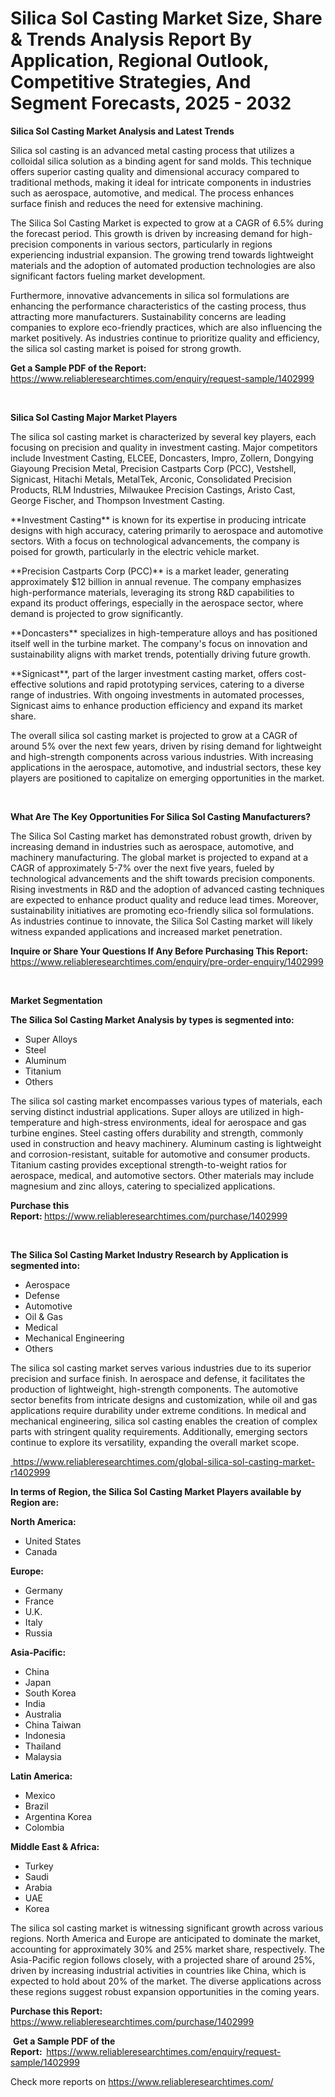 <p><h1>Silica Sol Casting Market Size, Share & Trends Analysis Report By Application, Regional Outlook, Competitive Strategies, And Segment Forecasts, 2025 - 2032</h1></p><p><strong>Silica Sol Casting Market Analysis and Latest Trends</strong></p>
<p><p>Silica sol casting is an advanced metal casting process that utilizes a colloidal silica solution as a binding agent for sand molds. This technique offers superior casting quality and dimensional accuracy compared to traditional methods, making it ideal for intricate components in industries such as aerospace, automotive, and medical. The process enhances surface finish and reduces the need for extensive machining.</p><p>The Silica Sol Casting Market is expected to grow at a CAGR of 6.5% during the forecast period. This growth is driven by increasing demand for high-precision components in various sectors, particularly in regions experiencing industrial expansion. The growing trend towards lightweight materials and the adoption of automated production technologies are also significant factors fueling market development.</p><p>Furthermore, innovative advancements in silica sol formulations are enhancing the performance characteristics of the casting process, thus attracting more manufacturers. Sustainability concerns are leading companies to explore eco-friendly practices, which are also influencing the market positively. As industries continue to prioritize quality and efficiency, the silica sol casting market is poised for strong growth.</p></p>
<p><strong>Get a Sample PDF of the Report:&nbsp;</strong> <a href="https://www.reliableresearchtimes.com/enquiry/request-sample/1402999?utm_campaign=2237&utm_medium=2&utm_source=Github&utm_content=ia&utm_term=28032025&utm_id=silica-sol-casting">https://www.reliableresearchtimes.com/enquiry/request-sample/1402999</a></p>
<p>&nbsp;</p>
<p><strong>Silica Sol Casting Major Market Players</strong></p>
<p><p>The silica sol casting market is characterized by several key players, each focusing on precision and quality in investment casting. Major competitors include Investment Casting, ELCEE, Doncasters, Impro, Zollern, Dongying Giayoung Precision Metal, Precision Castparts Corp (PCC), Vestshell, Signicast, Hitachi Metals, MetalTek, Arconic, Consolidated Precision Products, RLM Industries, Milwaukee Precision Castings, Aristo Cast, George Fischer, and Thompson Investment Casting.</p><p>**Investment Casting** is known for its expertise in producing intricate designs with high accuracy, catering primarily to aerospace and automotive sectors. With a focus on technological advancements, the company is poised for growth, particularly in the electric vehicle market.</p><p>**Precision Castparts Corp (PCC)** is a market leader, generating approximately $12 billion in annual revenue. The company emphasizes high-performance materials, leveraging its strong R&D capabilities to expand its product offerings, especially in the aerospace sector, where demand is projected to grow significantly.</p><p>**Doncasters** specializes in high-temperature alloys and has positioned itself well in the turbine market. The company's focus on innovation and sustainability aligns with market trends, potentially driving future growth.</p><p>**Signicast**, part of the larger investment casting market, offers cost-effective solutions and rapid prototyping services, catering to a diverse range of industries. With ongoing investments in automated processes, Signicast aims to enhance production efficiency and expand its market share.</p><p>The overall silica sol casting market is projected to grow at a CAGR of around 5% over the next few years, driven by rising demand for lightweight and high-strength components across various industries. With increasing applications in the aerospace, automotive, and industrial sectors, these key players are positioned to capitalize on emerging opportunities in the market.</p></p>
<p>&nbsp;</p>
<p><strong>What Are The Key Opportunities For Silica Sol Casting Manufacturers?</strong></p>
<p><p>The Silica Sol Casting market has demonstrated robust growth, driven by increasing demand in industries such as aerospace, automotive, and machinery manufacturing. The global market is projected to expand at a CAGR of approximately 5-7% over the next five years, fueled by technological advancements and the shift towards precision components. Rising investments in R&D and the adoption of advanced casting techniques are expected to enhance product quality and reduce lead times. Moreover, sustainability initiatives are promoting eco-friendly silica sol formulations. As industries continue to innovate, the Silica Sol Casting market will likely witness expanded applications and increased market penetration.</p></p>
<p><strong>Inquire or Share Your Questions If Any Before Purchasing This Report:</strong> <a href="https://www.reliableresearchtimes.com/enquiry/pre-order-enquiry/1402999?utm_campaign=2237&utm_medium=2&utm_source=Github&utm_content=ia&utm_term=28032025&utm_id=silica-sol-casting">https://www.reliableresearchtimes.com/enquiry/pre-order-enquiry/1402999</a></p>
<p>&nbsp;</p>
<p><strong>Market Segmentation</strong></p>
<p><strong>The Silica Sol Casting Market Analysis by types is segmented into:</strong></p>
<p><ul><li>Super Alloys</li><li>Steel</li><li>Aluminum</li><li>Titanium</li><li>Others</li></ul></p>
<p><p>The silica sol casting market encompasses various types of materials, each serving distinct industrial applications. Super alloys are utilized in high-temperature and high-stress environments, ideal for aerospace and gas turbine engines. Steel casting offers durability and strength, commonly used in construction and heavy machinery. Aluminum casting is lightweight and corrosion-resistant, suitable for automotive and consumer products. Titanium casting provides exceptional strength-to-weight ratios for aerospace, medical, and automotive sectors. Other materials may include magnesium and zinc alloys, catering to specialized applications.</p></p>
<p><strong>Purchase this Report:&nbsp;</strong><a href="https://www.reliableresearchtimes.com/purchase/1402999?utm_campaign=2237&utm_medium=2&utm_source=Github&utm_content=ia&utm_term=28032025&utm_id=silica-sol-casting">https://www.reliableresearchtimes.com/purchase/1402999</a></p>
<p>&nbsp;</p>
<p><strong>The Silica Sol Casting Market Industry Research by Application is segmented into:</strong></p>
<p><ul><li>Aerospace</li><li>Defense</li><li>Automotive</li><li>Oil & Gas</li><li>Medical</li><li>Mechanical Engineering</li><li>Others</li></ul></p>
<p><p>The silica sol casting market serves various industries due to its superior precision and surface finish. In aerospace and defense, it facilitates the production of lightweight, high-strength components. The automotive sector benefits from intricate designs and customization, while oil and gas applications require durability under extreme conditions. In medical and mechanical engineering, silica sol casting enables the creation of complex parts with stringent quality requirements. Additionally, emerging sectors continue to explore its versatility, expanding the overall market scope.</p></p>
<p><a href="https://www.reliableresearchtimes.com/global-silica-sol-casting-market-r1402999?utm_campaign=2237&utm_medium=2&utm_source=Github&utm_content=ia&utm_term=28032025&utm_id=silica-sol-casting">&nbsp;https://www.reliableresearchtimes.com/global-silica-sol-casting-market-r1402999</a></p>
<p><strong>In terms of Region, the Silica Sol Casting Market Players available by Region are:</strong></p>
<p>
    <p> <strong> North America: </strong>
        <ul>
            <li>United States</li>
            <li>Canada</li>
        </ul>
        </p> 
    <p> <strong> Europe: </strong>
        <ul>
            <li>Germany</li>
            <li>France</li>
            <li>U.K.</li>
            <li>Italy</li>
            <li>Russia</li>
        </ul>
        </p> 
    <p> <strong> Asia-Pacific: </strong>
        <ul>
            <li>China</li>
            <li>Japan</li>
            <li>South Korea</li>
            <li>India</li>
            <li>Australia</li>
            <li>China Taiwan</li>
            <li>Indonesia</li>
            <li>Thailand</li>
            <li>Malaysia</li>
        </ul>
        </p> 
    <p> <strong> Latin America: </strong>
        <ul>
            <li>Mexico</li>
            <li>Brazil</li>
            <li>Argentina Korea</li>
            <li>Colombia</li>
        </ul>
        </p> 
    <p> <strong> Middle East & Africa: </strong>
        <ul>
            <li>Turkey</li>
            <li>Saudi</li>
            <li>Arabia</li>
            <li>UAE</li>
            <li>Korea</li>
        </ul>
    </p>
    </p>
<p><p>The silica sol casting market is witnessing significant growth across various regions. North America and Europe are anticipated to dominate the market, accounting for approximately 30% and 25% market share, respectively. The Asia-Pacific region follows closely, with a projected share of around 25%, driven by increasing industrial activities in countries like China, which is expected to hold about 20% of the market. The diverse applications across these regions suggest robust expansion opportunities in the coming years.</p></p>
<p><strong>Purchase this Report: </strong><a href="https://www.reliableresearchtimes.com/purchase/1402999?utm_campaign=2237&utm_medium=2&utm_source=Github&utm_content=ia&utm_term=28032025&utm_id=silica-sol-casting">https://www.reliableresearchtimes.com/purchase/1402999</a></p>
<p>&nbsp;<strong>Get a Sample PDF of the Report:&nbsp;&nbsp;</strong><a href="https://www.reliableresearchtimes.com/enquiry/request-sample/1402999?utm_campaign=2237&utm_medium=2&utm_source=Github&utm_content=ia&utm_term=28032025&utm_id=silica-sol-casting">https://www.reliableresearchtimes.com/enquiry/request-sample/1402999</a></p>
<p><strong></strong></p>
<p>Check more reports on <a href="https://www.reliableresearchtimes.com/?utm_campaign=2237&utm_medium=2&utm_source=Github&utm_content=ia&utm_term=28032025&utm_id=silica-sol-casting">https://www.reliableresearchtimes.com/</a></p>